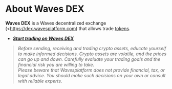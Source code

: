 # About Waves DEX

**Waves DEX** is a Waves decentralized exchange (<https://dex.wavesplatform.com) that allows trade [tokens](/blockchain/token.md).

* [_**Start trading on Waves DEX**_](start-trading-on-the-waves-dex.md)

> _Before sending, receiving and trading crypto assets, educate yourself to make informed decisions. Crypto assets are volatile, and the prices can go up and down. Carefully evaluate your trading goals and the financial risk you are willing to take.  
> Please beware that Wavesplatform does not provide financial, tax, or legal advice. You should make such decisions on your own or consult with reliable experts_.
